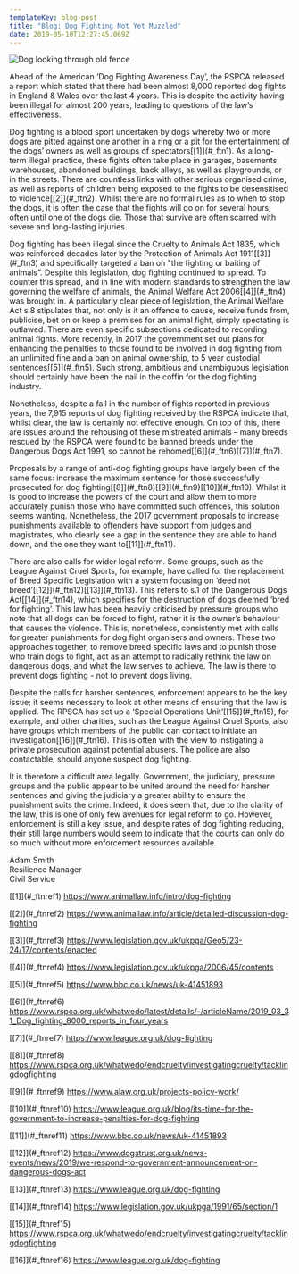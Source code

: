 ```yaml
---
templateKey: blog-post
title: "Blog: Dog Fighting Not Yet Muzzled"
date: 2019-05-10T12:27:45.069Z
---
```

![Dog looking through old fence](/img/blog-post-may-10.png "Blog: Dog Fighting Not Yet Muzzled")

<!--StartFragment-->

Ahead of the American ‘Dog Fighting Awareness Day’, the RSPCA released a report which stated that there had been almost 8,000 reported dog fights in England & Wales over the last 4 years. This is despite the activity having been illegal for almost 200 years, leading to questions of the law’s effectiveness.

Dog fighting is a blood sport undertaken by dogs whereby two or more dogs are pitted against one another in a ring or a pit for the entertainment of the dogs’ owners as well as groups of spectators\[[1]](#_ftn1). As a long-term illegal practice, these fights often take place in garages, basements, warehouses, abandoned buildings, back alleys, as well as playgrounds, or in the streets. There are countless links with other serious organised crime, as well as reports of children being exposed to the fights to be desensitised to violence\[[2]](#_ftn2). Whilst there are no formal rules as to when to stop the dogs, it is often the case that the fights will go on for several hours; often until one of the dogs die. Those that survive are often scarred with severe and long-lasting injuries.

Dog fighting has been illegal since the Cruelty to Animals Act 1835, which was reinforced decades later by the Protection of Animals Act 1911\[[3]](#_ftn3) and specifically targeted a ban on "the fighting or baiting of animals”. Despite this legislation, dog fighting continued to spread. To counter this spread, and in line with modern standards to strengthen the law governing the welfare of animals, the Animal Welfare Act 2006\[[4]](#_ftn4) was brought in. A particularly clear piece of legislation, the Animal Welfare Act s.8 stipulates that, not only is it an offence to cause, receive funds from, publicise, bet on or keep a premises for an animal fight, simply spectating is outlawed. There are even specific subsections dedicated to recording animal fights. More recently, in 2017 the government set out plans for enhancing the penalties to those found to be involved in dog fighting from an unlimited fine and a ban on animal ownership, to 5 year custodial sentences\[[5]](#_ftn5). Such strong, ambitious and unambiguous legislation should certainly have been the nail in the coffin for the dog fighting industry.

Nonetheless, despite a fall in the number of fights reported in previous years, the 7,915 reports of dog fighting received by the RSPCA indicate that, whilst clear, the law is certainly not effective enough. On top of this, there are issues around the rehousing of these mistreated animals – many breeds rescued by the RSPCA were found to be banned breeds under the Dangerous Dogs Act 1991, so cannot be rehomed\[[6]](#_ftn6)\[[7]](#_ftn7).

Proposals by a range of anti-dog fighting groups have largely been of the same focus: increase the maximum sentence for those successfully prosecuted for dog fighting\[[8]](#_ftn8)\[[9]](#_ftn9)\[[10]](#_ftn10). Whilst it is good to increase the powers of the court and allow them to more accurately punish those who have committed such offences, this solution seems wanting. Nonetheless, the 2017 government proposals to increase punishments available to offenders have support from judges and magistrates, who clearly see a gap in the sentence they are able to hand down, and the one they want to\[[11]](#_ftn11).

There are also calls for wider legal reform. Some groups, such as the League Against Cruel Sports, for example, have called for the replacement of Breed Specific Legislation with a system focusing on ‘deed not breed’\[[12]](#_ftn12)\[[13]](#_ftn13). This refers to s.1 of the Dangerous Dogs Act\[[14]](#_ftn14), which specifies for the destruction of dogs deemed ‘bred for fighting’. This law has been heavily criticised by pressure groups who note that all dogs can be forced to fight, rather it is the owner’s behaviour that causes the violence. This is, nonetheless, consistently met with calls for greater punishments for dog fight organisers and owners. These two approaches together, to remove breed specific laws and to punish those who train dogs to fight, act as an attempt to radically rethink the law on dangerous dogs, and what the law serves to achieve. The law is there to prevent dogs fighting - not to prevent dogs living.

Despite the calls for harsher sentences, enforcement appears to be the key issue; it seems necessary to look at other means of ensuring that the law is applied. The RPSCA has set up a ‘Special Operations Unit’\[[15]](#_ftn15), for example, and other charities, such as the League Against Cruel Sports, also have groups which members of the public can contact to initiate an investigation\[[16]](#_ftn16). This is often with the view to instigating a private prosecution against potential abusers. The police are also contactable, should anyone suspect dog fighting.

It is therefore a difficult area legally. Government, the judiciary, pressure groups and the public appear to be united around the need for harsher sentences and giving the judiciary a greater ability to ensure the punishment suits the crime. Indeed, it does seem that, due to the clarity of the law, this is one of only few avenues for legal reform to go. However, enforcement is still a key issue, and despite rates of dog fighting reducing, their still large numbers would seem to indicate that the courts can only do so much without more enforcement resources available.

Adam Smith\
Resilience Manager\
Civil Service

\[[1]](#_ftnref1) <https://www.animallaw.info/intro/dog-fighting>

\[[2]](#_ftnref2) <https://www.animallaw.info/article/detailed-discussion-dog-fighting>

\[[3]](#_ftnref3) <https://www.legislation.gov.uk/ukpga/Geo5/23-24/17/contents/enacted>

\[[4]](#_ftnref4) <https://www.legislation.gov.uk/ukpga/2006/45/contents>

\[[5]](#_ftnref5) <https://www.bbc.co.uk/news/uk-41451893>

\[[6]](#_ftnref6) <https://www.rspca.org.uk/whatwedo/latest/details/-/articleName/2019_03_31_Dog_fighting_8000_reports_in_four_years>

\[[7]](#_ftnref7) <https://www.league.org.uk/dog-fighting>

\[[8]](#_ftnref8) <https://www.rspca.org.uk/whatwedo/endcruelty/investigatingcruelty/tacklingdogfighting>

\[[9]](#_ftnref9) <https://www.alaw.org.uk/projects-policy-work/>

\[[10]](#_ftnref10) <https://www.league.org.uk/blog/its-time-for-the-government-to-increase-penalties-for-dog-fighting>

\[[11]](#_ftnref11) <https://www.bbc.co.uk/news/uk-41451893>

\[[12]](#_ftnref12) <https://www.dogstrust.org.uk/news-events/news/2019/we-respond-to-government-announcement-on-dangerous-dogs-act>

\[[13]](#_ftnref13) <https://www.league.org.uk/dog-fighting>

\[[14]](#_ftnref14) <https://www.legislation.gov.uk/ukpga/1991/65/section/1>

\[[15]](#_ftnref15) <https://www.rspca.org.uk/whatwedo/endcruelty/investigatingcruelty/tacklingdogfighting>

\[[16]](#_ftnref16) <https://www.league.org.uk/dog-fighting>

<!--EndFragment-->